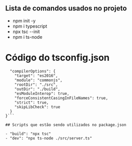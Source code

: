 ## Lista de comandos usados no projeto

- npm init -y
- npm i typescript
- npx tsc --init
- npm i ts-node

# Código do tsconfig.json

```{
  "compilerOptions": {
    "target": "es2016",
    "module": "commonjs",
    "rootDir": "./src",
    "outDir": "./build",
    "esModuleInterop": true,
    "forceConsistentCasingInFileNames": true,
    "strict": true,
    "skipLibCheck": true
  }
}``` 

## Scripts que estão sendo utilizados no package.json

- "build": "npx tsc"
- "dev": "npx ts-node ./src/server.ts"

